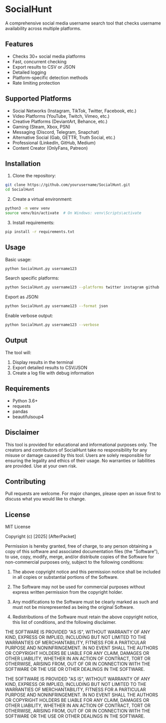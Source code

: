 # SocialHunt
A comprehensive social media username search tool that checks username availability across multiple platforms.

## Features
- Checks 30+ social media platforms
- Fast, concurrent checking
- Export results to CSV or JSON
- Detailed logging
- Platform-specific detection methods
- Rate limiting protection

## Supported Platforms
- Social Networks (Instagram, TikTok, Twitter, Facebook, etc.)
- Video Platforms (YouTube, Twitch, Vimeo, etc.)
- Creative Platforms (DeviantArt, Behance, etc.)
- Gaming (Steam, Xbox, PSN)
- Messaging (Discord, Telegram, Snapchat)
- Alternative Social (Gab, GETTR, Truth Social, etc.)
- Professional (LinkedIn, GitHub, Medium)
- Content Creator (OnlyFans, Patreon)

## Installation
1. Clone the repository:
```bash
git clone https://github.com/yourusername/SocialHunt.git
cd SocialHunt
```

2. Create a virtual environment:
```bash
python3 -m venv venv
source venv/bin/activate  # On Windows: venv\Scripts\activate
```

3. Install requirements:
```bash
pip install -r requirements.txt
```

## Usage
Basic usage:
```bash
python SocialHunt.py username123
```

Search specific platforms:
```bash
python SocialHunt.py username123 --platforms twitter instagram github
```

Export as JSON:
```bash
python SocialHunt.py username123 --format json
```

Enable verbose output:
```bash
python SocialHunt.py username123 --verbose
```

## Output
The tool will:
1. Display results in the terminal
2. Export detailed results to CSV/JSON
3. Create a log file with debug information

## Requirements
- Python 3.6+
- requests
- pandas
- beautifulsoup4

## Disclaimer
This tool is provided for educational and informational purposes only. The creators and contributors of SocialHunt take no responsibility for any misuse or damage caused by this tool. Users are solely responsible for ensuring the legality and ethics of their usage. No warranties or liabilities are provided. Use at your own risk.

## Contributing
Pull requests are welcome. For major changes, please open an issue first to discuss what you would like to change.

## License
MIT License

Copyright (c) [2025] [AfterPacket]

Permission is hereby granted, free of charge, to any person obtaining a copy
of this software and associated documentation files (the "Software"), to use,
copy, modify, merge, and/or distribute copies of the Software for 
non-commercial purposes only, subject to the following conditions:

1. The above copyright notice and this permission notice shall be included in all
copies or substantial portions of the Software.

2. The Software may not be used for commercial purposes without express written 
permission from the copyright holder.

3. Any modifications to the Software must be clearly marked as such and must not
be misrepresented as being the original Software.

4. Redistributions of the Software must retain the above copyright notice, this
list of conditions, and the following disclaimer.

THE SOFTWARE IS PROVIDED "AS IS", WITHOUT WARRANTY OF ANY KIND, EXPRESS OR
IMPLIED, INCLUDING BUT NOT LIMITED TO THE WARRANTIES OF MERCHANTABILITY,
FITNESS FOR A PARTICULAR PURPOSE AND NONINFRINGEMENT. IN NO EVENT SHALL THE
AUTHORS OR COPYRIGHT HOLDERS BE LIABLE FOR ANY CLAIM, DAMAGES OR OTHER
LIABILITY, WHETHER IN AN ACTION OF CONTRACT, TORT OR OTHERWISE, ARISING FROM,
OUT OF OR IN CONNECTION WITH THE SOFTWARE OR THE USE OR OTHER DEALINGS IN THE
SOFTWARE.

THE SOFTWARE IS PROVIDED "AS IS", WITHOUT WARRANTY OF ANY KIND, EXPRESS OR
IMPLIED, INCLUDING BUT NOT LIMITED TO THE WARRANTIES OF MERCHANTABILITY,
FITNESS FOR A PARTICULAR PURPOSE AND NONINFRINGEMENT. IN NO EVENT SHALL THE
AUTHORS OR COPYRIGHT HOLDERS BE LIABLE FOR ANY CLAIM, DAMAGES OR OTHER
LIABILITY, WHETHER IN AN ACTION OF CONTRACT, TORT OR OTHERWISE, ARISING FROM,
OUT OF OR IN CONNECTION WITH THE SOFTWARE OR THE USE OR OTHER DEALINGS IN THE
SOFTWARE.
```
